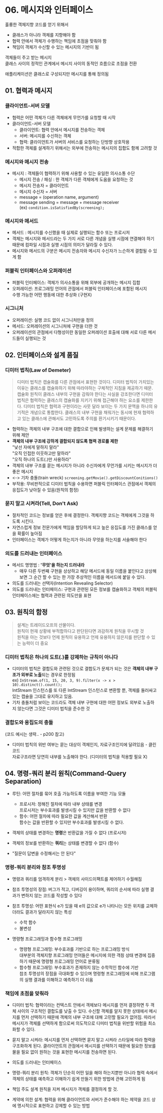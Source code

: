 # 06. 메시지와 인터페이스 

훌륭한 객체지향 코드를 얻기 위해서
- 클래스가 아니라 객체를 지향해야 함 
- 협력 안에서 객체가 수행하는 책임에 초점을 맞춰야 함 
- 책임이 객체가 수신할 수 있는 메시지의 기반이 됨 

객체들이 주고 받는 메시지  
클래스 사이의 정적인 관계에서 메시지 사이의 동적인 흐름으로 초점을 전환  

애플리케이션은 클래스로 구성되지만 메시지를 통해 정의됨 


## 01. 협력과 메시지

### 클라이언트-서버 모델 
- 협력은 어떤 객체가 다른 객체에게 무언가를 요청할 때 시작 
- 클라이언트-서버 모델
  - 클라이언트: 협력 안에서 메시지를 전송하는 객체
  - 서버: 메시지를 수신하는 객체
  - 협력: 클라이언트가 서버의 서비스를 요청하는 단방향 상호작용 
- 적합한 객체를 설계하기 위해서는 외부에 전송하는 메시지의 집합도 함께 고려할 것


### 메시지와 메시지 전송 
- 메시지 : 객체들이 협력하기 위해 사용할 수 있는 유일한 의사소통 수단 
  - 메시지 전송 / 패싱 : 한 객체가 다른 객체에게 도움을 요청하는 것
  - 메시지 전송자 = 클라이언트 
  - 메시지 수신자 = 서버
  - message = (operation name, argument)
  - message sending = message + message receiver   
    (ex) `condition.isSatisfiedBy(screening);`


### 메시지와 메서드 
- 메서드 : 메시지를 수신했을 때 실제로 실행되는 함수 또는 프로시저  
- 객체는 메시지와 메서드라는 두 가지 서로 다른 개념을 실행 시점에 연결해야 하기 때문에 컴파일 시점과 실행 시점의 의미가 달라질 수 있다. 
- 메시지와 메서드의 구분은 메시지 전송자와 메시지 수신자가 느슨하게 결합될 수 있게 함 


### 퍼블릭 인터페이스와 오퍼레이션 
- 퍼블릭 인터페이스: 객체가 의사소통을 위해 외부에 공개하는 메시지 집합  
- 오퍼레이션: 프로그래밍 언어의 관점에서 퍼블릭 인터페이스에 포함된 메시지  
  수행 가능한 어떤 행동에 대한 추상화 (구현X)


### 시그니처 
- 오퍼레이션: 실행 코드 없이 시그니처만을 정의
- 메서드: 오퍼레이션의 시그니처에 구현을 더한 것 
- 오퍼레이션의 관점에서 다형성이란 동일한 오퍼레이션 호출에 대해 서로 다른 메서드들이 실행되는 것



## 02. 인터페이스와 설계 품질 

### 디미터 법칙(Law of Demeter)
> 디미터 법칙은 캡슐화를 다른 관점에서 표현한 것이다. 디미터 법칙이 가치있는 이유는 클래스를 캡슐화하기 위해 따라야하는 구체적인 지침을 제공하기 때문. 캡슐화 원칙이 클래스 내부의 구현을 감춰야 한다는 사실을 강조한다면 디미터 법칙은 협력하는 클래스의 캡슐화를 지키기 위해 접근해야 하는 요소를 제한한다. 디미터 법칙은 협력과 구현이라는 사뭇 달라 보이는 두 가지 문맥을 하나의 유기적은 개념으로 통합한다. 클래스의 내부 구현을 채워가는 동시에 현재 협력하고 있는 클래스에 관해서도 고민하도록 주의를 환기시키기 때문이다.
- 협력하는 객체의 내부 구조에 대한 결합으로 인해 발생하는 설계 문제를 해결하기 위해 제안
- **객체의 내부 구조에 강하게 결합되지 않도록 협력 경로를 제한**  
  "낯선 자에게 말하지 말라"  
  "오직 인접한 이웃하고만 말하라"  
  "오직 하나의 도트(.)만 사용하라"  
- 객체의 내부 구조를 묻는 메시지가 아니라 수신자에게 무언가를 시키는 메시지가 더 좋은 메시지
- <-> 기차 충돌(train wreck) `screening.getMovie().getDiscountConitions()`
- 부작용: 무비판적으로 디미터 법칙을 수용하면 퍼블릭 인터페이스 관점에서 객체의 응집도가 낮아질 수 있음(원칙의 함정)


### 묻지 말고 시켜라(Tell, Don't Ask)
- 절차적인 코드는 정보를 얻은 후에 결정한다. 객체지향 코드는 객체에게 그것을 하도록 시킨다. 
- 자연스럽게 정보 전문가에게 책임을 할당하게 되고 높은 응집도를 가진 클래스를 얻을 확률이 높아짐 
- 인터페이스는 객체가 어떻게 하는지가 아니라 무엇을 하는지를 서술해야 한다


### 의도를 드러내는 인터페이스 
- 메서드 명명법 : **'무엇'을 하는지 드러내라**
  - 매우 다른 두번째 구현을 상상하고 해당 메서드에 동일 이름을 붙인다고 상상해보면 그 순간 할 수 있는 한 가장 추상적인 이름을 메서드에 붙일 수 있다.
- 의도를 드러내는 선택자(Intention Revealing Selector)  
- 의도를 드러내는 인터페이스: 구현과 관련된 모든 정보를 캡슐화하고 객체의 퍼블릭 인터페이스에는 협력과 관련된 의도만을 표현 


## 03. 원칙의 함정 
> 설계는 트레이드오프의 산물이다.  
> 원칙이 현재 상황에 부적합하다고 판단된다면 과감하게 원칙을 무시할 것  
> 원칙을 아는 것보다 언제 원칙이 유용하고 언제 유용하지 않은지를 판단할 수 있는 능력이 더 중요 


### 디미터 법칙은 하나의 도트(.)를 강제하는 규칙이 아니다
- 디미터의 법칙은 결합도와 관련된 것으로 결합도가 문제가 되는 것은 **객체의 내부 구조가 외부로 노출**되는 경우로 한정됨  
  ex) `InStream.of(1, 15, 20, 3, 9).filter(x -> x > 10).distinct().count();`  
      IntStream 인스턴스를 또 다른 IntStream 인스턴스로 변환할 뿐, 객체를 둘러싸고 있는 캡슐을 그대로 유지하고 있음.
- 기차 충돌처럼 보이는 코드라도 객체 내부 구현에 대한 어떤 정보도 외부로 노출하지 않는다면 그것은 디미터 법칙을 준수한 것


### 결합도와 응집도의 충돌
(코드 예시는 생략.. - p200 참고)
- 디미터 법칙의 위반 여부는 묻는 대상이 객체인지, 자료구조인지에 달려있음 - 클린코드  
  자료구조라면 당연히 내부를 노출해야 한다. (디미터의 법칙을 적용할 필요 X)



## 04. 명령-쿼리 분리 원칙(Command-Query Separation) 
- 루틴: 어떤 절차를 묶어 호출 가능하도록 이름을 부여한 기능 모듈 
  - 프로시저: 정해진 절차에 따라 내부 상태를 변경  
    프로시저는 부수효과를 발생시킬 수 있지만 값을 반환할 수 없다 
  - 함수: 어떤 절차에 따라 필요한 값을 계산해서 반환  
    함수는 값을 반환할 수 있지만 부수효과를 발생시킬 수 없다. 
    

- 객체의 상태를 변경하는 **명령**은 반환값을 가질 수 없다 (프로시저)
- 객체의 정보를 반환하는 **쿼리**는 상태를 변경할 수 없다 (함수)
- "질문이 답변을 수정해서는 안 된다"


### 명령-쿼리 분리와 참조 투명성 
- 명령과 쿼리를 엄격하게 분리 > 객체의 사이드이팩트를 제어하기 수월해짐 
- 참조 투명성의 장점: 버그가 적고, 디버깅이 용이하며, 쿼리의 순서에 따라 실행 결과가 변하지 않는 코드를 작성할 수 있다
- 참조 투명성: 어떤 표현식 e가 있을 때 e의 값으로 e가 나타나는 모든 위치를 교체하더라도 결과가 달라지지 않는 특성 
  - 수학 함수
  - 불변성 
  

- 명령형 프로그래밍과 함수형 프로그래밍
  - 명령형 프로그래밍: 부수효과를 기반으로 하는 프로그래밍 방식   
    대부분의 객체지향 프로그래밍 언어들은 메시지에 의한 객칑 상태 변경에 집중하기 때문에 명령형 프로그래밍 언어로 분류됨 
  - 함수형 프로그래밍: 부수효과가 존재하지 않는 수학적인 함수에 기반  
    참조 투명성의 장점을 극대화할 수 있으며 명령형 프로그래밍에 비해 프로그램의 실행 결과를 이해하고 예측하기 더 쉬움 


### 책임에 초점을 맞춰라 
- 디미터 법칙: 협력이라는 컨텍스트 안에서 객체보다 메시지를 먼저 결정하면 두 객체 사이의 구조적인 결합도를 낮출 수 있다. 수신할 객체를 알지 못한 상태에서 메시지를 먼저 선택하기 때문에 객체의 내부 구조에 대해 고민할 필요가 없어짐. 따라서 메시지가 객체를 선택하게 함으로써 의도적으로 디미터 법칙을 위반할 위험을 최소화할 수 있다. 
- 묻지 말고 시켜라: 메시지를 먼저 선택하면 묻지 말고 시켜라 스타일에 따라 협력을 구조화하게 된다. 클라이언트의 관점에서 메시지를 선택하기 때문에 필요한 정보를 물을 필요 없이 원하는 것을 표현한 메시지를 전송하면 된다.
- 의도를 드러내는 인터페이스
- 명령-쿼리 분리 원칙: 객체가 단순히 어떤 일을 해야 하는지뿐만 아니라 협력 속에서 객체의 상태를 예측하고 이해하기 쉽게 만들기 위한 방법에 관해 고민하게 됨
    

- 책임 주도 설계 원칙을 지켜 메시지가 객체를 결정하게 할 것. 
- 계약에 의한 설계: 협력을 위해 클라이언트와 서버가 준수해야 하는 제약을 코드 상에 명시적으로 표현하고 강제할 수 있는 방법 